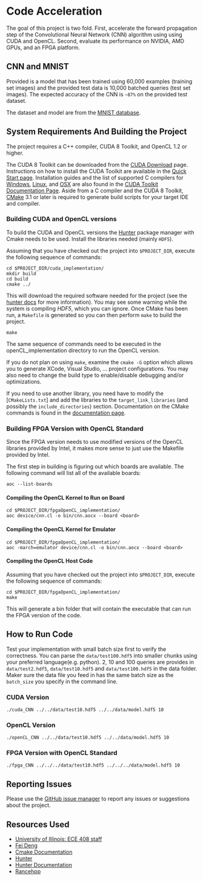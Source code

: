 # Code Acceleration

The goal of this project is two fold. First, accelerate the forward propagation step of the Convolutional Neural Network (CNN) algorithm using using CUDA and OpenCL. Second, evaluate its performance on NVIDIA, AMD GPUs, and an FPGA platform.

## CNN and MNIST

Provided is a model that has been trained using 60,000 examples (training set images) and the provided test data is 10,000 batched queries (test set images). The expected accuracy of the CNN is `~87%` on the provided test dataset.

The dataset and model are from the [MNIST database](http://yann.lecun.com/exdb/mnist/).

## System Requirements And Building the Project

The project requires a C++ compiler, CUDA 8 Toolkit, and OpenCL 1.2 or higher. 

The CUDA 8 Toolkit can be downloaded from the [CUDA Download](https://developer.nvidia.com/cuda-downloads) page. Instructions on how to install the CUDA Toolkit are available in the [Quick Start page](http://docs.nvidia.com/cuda/cuda-quick-start-guide/index.html). Installation guides and the list of supported C compilers for [Windows](http://docs.nvidia.com/cuda/cuda-installation-guide-microsoft-windows/index.html), [Linux](http://docs.nvidia.com/cuda/cuda-installation-guide-linux/index.html), and [OSX](http://docs.nvidia.com/cuda/cuda-installation-guide-mac-os-x/index.html) are also found in the [CUDA Toolkit Documentation Page](http://docs.nvidia.com/cuda/index.html).
Aside from a C compiler and the CUDA 8 Toolkit, [CMake](https://cmake.org/) 3.1 or later is required to generate build scripts for your target IDE and compiler.

### Building CUDA and OpenCL versions

To build the CUDA and OpenCL versions the [Hunter] package manager with Cmake needs to be used. Install the libraries needed (mainly `HDF5`).

Assuming that you have checked out the project into `$PROJECT_DIR`, execute the following sequence of commands:

```{.sh}
cd $PROJECT_DIR/cuda_implementation/
mkdir build
cd build
cmake ../
```

This will download the required software needed for the project (see the [hunter docs][hunterdoc] for more information). You may see some warning while the system is compiling _HDF5_, which you can ignore. Once CMake has been run, a `Makefile` is generated so you can then perform `make` to build the project.

```{.sh}
make
```

The same sequence of commands need to be executed in the openCL_implementation directory to run the OpenCL version.

If you do not plan on using `make`, examine the `cmake -G` option which allows you to generate XCode, Visual Studio, ... project configurations. You may also need to change the build type to enable/disable debugging and/or optimizations.

If you need to use another library, you need have to modify the [`CMakeLists.txt`] and add the libraries to the `target_link_libraries` (and possibly the `include_directories`) section. Documentation on the CMake commands is found in the [documentation page][cmakedoc].

### Building FPGA Version with OpenCL Standard
Since the FPGA version needs to use modified versions of the OpenCL libraries provided by Intel, it makes more sense to just use the Makefile provided by Intel.

The first step in building is figuring out which boards are available. The following command will list all of the available boards:
```{.sh}
aoc --list-boards
```

#### Compiling the OpenCL Kernel to Run on Board
```{.sh}
cd $PROJECT_DIR/fpgaOpenCL_implementation/
aoc device/cnn.cl -o bin/cnn.aocx --board <board>
```

#### Compiling the OpenCL Kernel for Emulator
```{.sh}
cd $PROJECT_DIR/fpgaOpenCL_implementation/
aoc -march=emulator device/cnn.cl -o bin/cnn.aocx --board <board>
```

#### Compiling the OpenCL Host Code
Assuming that you have checked out the project into `$PROJECT_DIR`, execute the following sequence of commands:
```{.sh}
cd $PROJECT_DIR/fpgaOpenCL_implementation/
make
```

This will generate a bin folder that will contain the executable that can run the FPGA version of the code.

## How to Run Code

Test your implementation with small batch size first to verify the correctness. You can parse the `data/test100.hdf5` into smaller chunks using your preferred language(e.g. python). 2, 10 and 100 queries are provides in `data/test2.hdf5`, `data/test10.hdf5` and `data/test100.hdf5` in the data folder. Maker sure the data file you feed in has the same batch size as the `batch_size` you specify in the command line.

### CUDA Version
```{.sh}
./cuda_CNN ../../data/test10.hdf5 ../../data/model.hdf5 10
```
### OpenCL Version
```{.sh}
./openCL_CNN ../../data/test10.hdf5 ../../data/model.hdf5 10
```

### FPGA Version with OpenCL Standard
```{.sh}
./fpga_CNN ../../../data/test10.hdf5 ../../../data/model.hdf5 10
```

## Reporting Issues

Please use the [GitHub issue manager] to report any issues or suggestions about the project.

## Resources Used
- [University of Illinois: ECE 408 staff][ece408]
- [Fei Deng][Fei Deng]
- [Cmake Documentation][cmakedoc]
- [Hunter][hunter]
- [Hunter Documentation][hunterdoc]
- [Rancehpp][rangehpp]


[github issue manager]: https://github.com/Atrifex/Code-Acceleration/issues

[ece408]: https://github.com/webgpu/ece408project/

[Fei Deng]: https://gitlab.engr.illinois.edu/feideng2/ece408_project_public

[cmakedoc]: https://cmake.org/cmake/help/latest/

[hunterdoc]: https://docs.hunter.sh/en/latest/

[rangehpp]: https://github.com/harrism/cpp11-range

[hunter]: https://github.com/ruslo/hunter


